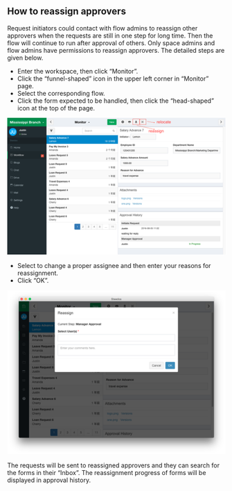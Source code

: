 ## How to reassign approvers

Request initiators could contact with flow admins to reassign other approvers when the requests are still in one step for long time. Then the flow will continue to run after approval of others.
Only space admins and flow admins have permissions to reassign approvers. The detailed steps are given below.

 - Enter the workspace, then click “Monitor”.
 - Click the “funnel-shaped” icon in the upper left corner in “Monitor” page.
 - Select the corresponding flow.
 - Click the form expected to be handled, then click the “head-shaped” icon at the top of the page.

 ![](images/five.png)
 - Select to change a proper assignee and then enter your reasons for reassignment.
 - Click “OK”.
 
![](images/six.png)

The requests will be sent to reassigned approvers and they can search for the forms in their “Inbox”. The reassignment progress of forms will be displayed in approval history.
